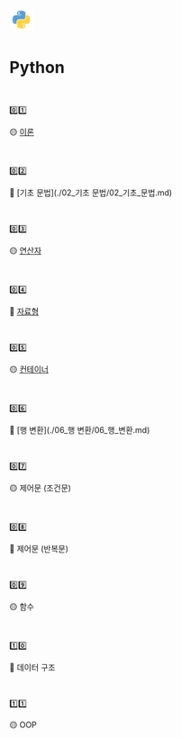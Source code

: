 # <img src=".\images\python.png" alt="python" style="zoom: 33%;" /> 

# Python

​      

:zero::one:

🟡 [이론](./01_이론/01_이론.md)

​      

:zero::two:

🔵 [기초 문법](./02_기초 문법/02_기초_문법.md)

​      

:zero::three:

🟡 [연산자](./03_연산자/03_연산자.md)

​        

:zero::four:

🔵 [자료형](./04_자료형/04_자료형.md)

​      

:zero::five:

🟡 [컨테이너](./05_컨테이너/05_컨테이너.md)

​       

:zero::six:

🔵 [행 변환](./06_행 변환/06_행_변환.md)

​     

:zero::seven:

🟡 제어문 (조건문)

​     

:zero::eight:

🔵 제어문 (반복문)

​     

:zero::nine:

🟡 함수

​     

:one::zero:

🔵 데이터 구조

​     

:one::one:

🟡 OOP

​     
